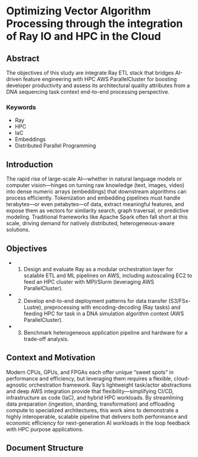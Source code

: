 # Optimizing Vector Algorithm Processing through the integration of Ray IO and HPC in the Cloud

## Abstract
The objectives of this study are integrate Ray ETL stack that bridges AI-driven feature engineering with HPC AWS ParallelCluster for boosting developer productivity and assess its architectural quality attributes from a DNA sequencing task context end-to-end processing perspective.

### Keywords
 - Ray
 - HPC
 - IaC
 - Embeddings
 - Distributed Parallel Programming

## Introduction
The rapid rise of large-scale AI—whether in natural language models or computer vision—hinges on turning raw knowledge (text, images, video) into dense numeric arrays (embeddings) that downstream algorithms can process efficiently. Tokenization and embedding pipelines must handle terabytes—or even petabytes—of data, extract meaningful features, and expose them as vectors for similarity search, graph traversal, or predictive modeling. Traditional frameworks like Apache Spark often fall short at this scale, driving demand for natively distributed, heterogeneous-aware solutions.

## Objectives
- 1. Design and evaluate Ray as a modular orchestration layer for scalable ETL and ML pipelines on AWS, including autoscaling EC2 to feed an HPC cluster with MPI/Slurm (leveraging AWS ParallelCluster).

- 2. Develop end-to-end deployment patterns for data transfer (S3/FSx-Lustre), preprocessing with encoding-decoding (Ray tasks) and feeding HPC for task in a DNA simulation algorithm context (AWS ParallelCluster).

- 3. Benchmark heterogeneous application pipeline and hardware for a trade-off analysis.


## Context and Motivation
Modern CPUs, GPUs, and FPGAs each offer unique “sweet spots” in performance and efficiency, but leveraging them requires a flexible, cloud-agnostic orchestration framework. Ray’s lightweight task/actor abstractions and deep AWS integration provide that flexibility—simplifying CI/CD, infrastructure as code (IaC), and hybrid HPC workloads. By streamlining data preparation (ingestion, sharding, transformation) and offloading compute to specialized architectures, this work aims to demonstrate a highly interoperable, scalable pipeline that delivers both performance and economic efficiency for next-generation AI workloads in the loop feedback with HPC purpose applications.


## Document Structure

